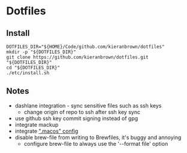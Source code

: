# Dotfiles

## Install

```shell
DOTFILES_DIR="${HOME}/Code/github.com/kieranbrown/dotfiles"
mkdir -p "${DOTFILES_DIR}"
git clone https://github.com/kieranbrown/dotfiles.git "${DOTFILES_DIR}"
cd "${DOTFILES_DIR}"
./etc/install.sh
```

## Notes

- dashlane integration - sync sensitive files such as ssh keys
  - change origin of repo to ssh after ssh key sync
- use github ssh key commit signing instead of gpg
- integrate mackup
- integrate [".macos" config](https://github.com/driesvints/dotfiles/blob/main/.macos)
- disable brew-file from writing to Brewfiles, it's buggy and annoying
  - configure brew-file to always use the '--format file' option
